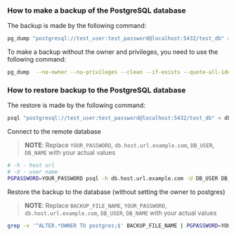 ### How to make a backup of the PostgreSQL database

The backup is made by the following command:

```bash
pg_dump "postgresql://test_user:test_password@localhost:5432/test_db" > db_dump.sql
```

To make a backup without the owner and privileges, you need to use the following command:

```bash
pg_dump  --no-owner --no-privileges --clean --if-exists --quote-all-identifiers "postgresql://test_user:test_password@localhost:5432/test_db" > db_dump.sql
```

### How to restore backup to the PostgreSQL database

The restore is made by the following command:

```bash
psql "postgresql://test_user:test_password@localhost:5432/test_db" < db_dump.sql
```

Connect to the remote database

> **NOTE**: Replace `YOUR_PASSWORD`, `db.host.url.example.com`, `DB_USER`, `DB_NAME` with your actual values

```bash
# -h - host url
# -U - user name
PGPASSWORD=YOUR_PASSWORD psql -h db.host.url.example.com -U DB_USER DB_NAME
```

Restore the backup to the database (without setting the owner to postgres)

> **NOTE**: Replace `BACKUP_FILE_NAME`, `YOUR_PASSWORD`, `db.host.url.example.com`, `DB_USER`, `DB_NAME` with your actual values

```bash
grep -v '^ALTER.*OWNER TO postgres;$' BACKUP_FILE_NAME | PGPASSWORD=YOUR_PASSWORD psql -h db.host.url.example.com -U DB_USER DB_NAME
```
